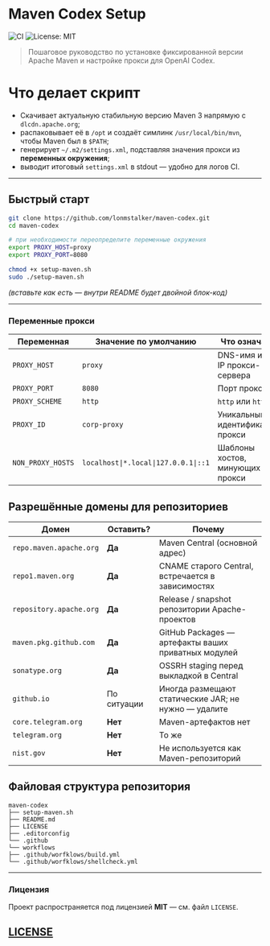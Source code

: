 # Maven Codex Setup

![CI](https://img.shields.io/github/actions/workflow/status/<user>/<repo>/ci.yml?branch=main)
![License: MIT](https://img.shields.io/badge/License-MIT-blue.svg)

> Пошаговое руководство по установке фиксированной версии Apache Maven
> и настройке прокси для OpenAI Codex.
# Что делает скрипт

* Скачивает актуальную стабильную версию Maven 3 напрямую с `dlcdn.apache.org`;
* распаковывает её в `/opt` и создаёт симлинк `/usr/local/bin/mvn`, чтобы Maven был в `$PATH`;
* генерирует `~/.m2/settings.xml`, подставляя значения прокси из **переменных окружения**;
* выводит итоговый `settings.xml` в stdout — удобно для логов CI.

---

## Быстрый старт

```bash
git clone https://github.com/lonmstalker/maven-codex.git
cd maven-codex

# при необходимости переопределите переменные окружения
export PROXY_HOST=proxy
export PROXY_PORT=8080

chmod +x setup-maven.sh
sudo ./setup-maven.sh
```

*(вставьте как есть ― внутри README будет двойной блок-код)*

---

### Переменные прокси

| Переменная        | Значение по умолчанию | Что означает |
|-------------------|-----------------------|--------------|
| `PROXY_HOST`      | `proxy`               | DNS-имя или IP прокси-сервера |
| `PROXY_PORT`      | `8080`                | Порт прокси |
| `PROXY_SCHEME`    | `http`                | `http` или `https` |
| `PROXY_ID`        | `corp-proxy`          | Уникальный идентификатор прокси |
| `NON_PROXY_HOSTS` | `localhost\|*.local\|127.0.0.1\|::1` | Шаблоны хостов, минующих прокси |

## Разрешённые домены для репозиториев

Домен | Оставить? | Почему
------|-----------|-------
`repo.maven.apache.org` | **Да** | Maven Central (основной адрес)
`repo1.maven.org`       | **Да** | CNAME старого Central, встречается в зависимостях
`repository.apache.org` | **Да** | Release / snapshot репозитории Apache-проектов
`maven.pkg.github.com`  | **Да** | GitHub Packages — артефакты ваших приватных модулей
`sonatype.org`          | **Да** | OSSRH staging перед выкладкой в Central
`github.io`             | По ситуации | Иногда размещают статические JAR; не нужно — удалите
`core.telegram.org`     | **Нет** | Maven-артефактов нет
`telegram.org`          | **Нет** | То же
`nist.gov`              | **Нет** | Не используется как Maven-репозиторий

## Файловая структура репозитория
```
maven-codex
├── setup-maven.sh
├── README.md
├── LICENSE
├── .editorconfig
└── .github
└── workflows
├── .github/worfklows/build.yml
└── .github/worfklows/shellcheck.yml
```

---

### Лицензия

Проект распространяется под лицензией **MIT** — см. файл `LICENSE`.

## [LICENSE](LICENSE)
